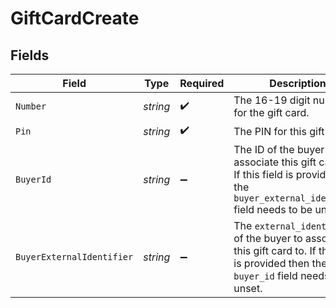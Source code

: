 # GiftCardCreate


## Fields

| Field                                                                                                                                         | Type                                                                                                                                          | Required                                                                                                                                      | Description                                                                                                                                   | Example                                                                                                                                       |
| --------------------------------------------------------------------------------------------------------------------------------------------- | --------------------------------------------------------------------------------------------------------------------------------------------- | --------------------------------------------------------------------------------------------------------------------------------------------- | --------------------------------------------------------------------------------------------------------------------------------------------- | --------------------------------------------------------------------------------------------------------------------------------------------- |
| `Number`                                                                                                                                      | *string*                                                                                                                                      | :heavy_check_mark:                                                                                                                            | The 16-19 digit number for the gift card.                                                                                                     | 4123455541234561234                                                                                                                           |
| `Pin`                                                                                                                                         | *string*                                                                                                                                      | :heavy_check_mark:                                                                                                                            | The PIN for this gift card.                                                                                                                   | 1234                                                                                                                                          |
| `BuyerId`                                                                                                                                     | *string*                                                                                                                                      | :heavy_minus_sign:                                                                                                                            |  The ID of the buyer to associate this gift card to. If this field is provided then the `buyer_external_identifier` field needs to be unset.  | fe26475d-ec3e-4884-9553-f7356683f7f9                                                                                                          |
| `BuyerExternalIdentifier`                                                                                                                     | *string*                                                                                                                                      | :heavy_minus_sign:                                                                                                                            | The `external_identifier` of the buyer to associate this gift card to. If this field is provided then the `buyer_id` field needs to be unset. | buyer-12345                                                                                                                                   |